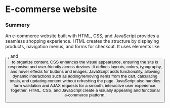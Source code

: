 <h1>
  E-commerse website
</h1>
<h3>
  Summery
</h3>
<p>
  An e-commerce website built with HTML, CSS, and JavaScript provides a seamless shopping experience. HTML creates the structure by displaying products, navigation menus, and forms for checkout. It uses elements like <div>, <img>, and <button> to organize content. CSS enhances the visual appearance, ensuring the site is responsive and user-friendly across devices. It defines layouts, colors, typography, and hover effects for buttons and images. JavaScript adds functionality, allowing dynamic interactions such as adding/removing items from the cart, calculating totals, and updating content without refreshing the page. JavaScript also handles form validation and AJAX requests for a smooth, interactive user experience. Together, HTML, CSS, and JavaScript create a visually appealing and functional e-commerce platform.
</p>
